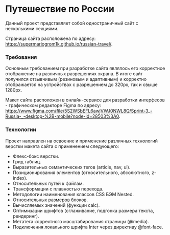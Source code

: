 # Путешествие по России
Данный проект представляет собой одностраничный сайт с несколькими секциями.

Страница сайта расположена по адресу: https://supermariogrom1k.github.io/russian-travel/.

### Требования
Основным требованием при разработке сайта являлось его корректное отображение на различных разрешениях экрана.
В итоге сайт получился отзывчивым (резиновым и адаптивным) и корректно отображается на устройствах с разрешением до 320px, так и свыше 1280px.

Макет сайта расположен в онлайн-сервисе для разработки интерфесов - графическом редакторе Figma по адресу: https://www.figma.com/file/5S2WSbEFL6awjVWJ0NWL8Q/Sprint-3_-Russia-_-desktop-%2B-mobile?node-id=28503%3A0.

### Технологии
Проект направлен на освоение и применение различных технологий верстки макета сайта с применением следующего:
* Флекс-бокс верстки.
* Грид таблиц.
* Выразительных семантических тегов (article, nav, ul).
* Позиционирования элементов (относительного, абсолютного, z-index).
* Относительных путей к файлам.
* Трансформации с плавностью перехода.
* Методологии наименования классов CSS БЭМ Nested.
* Относительных размеров блоков.
* Вычисляемых значений (функции calc).
* Оптимизации шрифтов (сглаживание, подгонка размера текста, рендеринг).
* Метатега корректного масштабирования страницы (@media).
* Подключения локального шрифта Inter через директиву @font-face.
